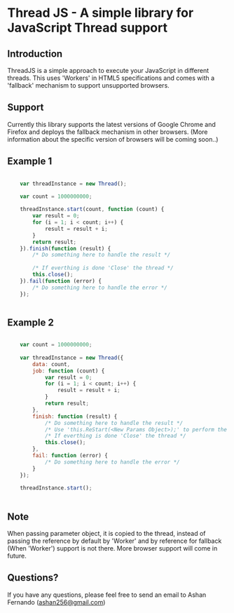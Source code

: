 Thread JS - A simple library for JavaScript Thread support 
==================================================

Introduction
--------------------------------------

ThreadJS is a simple approach to execute your JavaScript in different threads. This uses 'Workers' in HTML5 specifications and comes with a 'fallback' mechanism to support unsupported browsers.


Support
--------------------------------------
Currently this library supports the latest versions of Google Chrome and Firefox and deploys the fallback mechanism in other browsers. (More information about the specific version of browsers will be coming soon..)


Example 1
----------

```javascript

	var threadInstance = new Thread();

	var count = 1000000000;
	
	threadInstance.start(count, function (count) {
		var result = 0;
		for (i = 1; i < count; i++) {
			result = result + i;
		}
		return result;
	}).finish(function (result) {
		/* Do something here to handle the result */
		
		/* If everthing is done 'Close' the thread */
		this.close();
	}).fail(function (error) {
		/* Do something here to handle the error */
	});
			
```


Example 2
----------

```javascript

	var count = 1000000000;
	
	var threadInstance = new Thread({
		data: count,
		job: function (count) {
			var result = 0;
			for (i = 1; i < count; i++) {
				result = result + i;
			}
			return result;
		},
		finish: function (result) {
			/* Do something here to handle the result */
			/* Use 'this.ReStart(<New Params Object>);' to perform the execution again without closing the Thread*/
			/* If everthing is done 'Close' the thread */
			this.close();
		},
		fail: function (error) {
			/* Do something here to handle the error */
		}
	});
	
	threadInstance.start();
	
```

Note
--------------------------------------
When passing parameter object, it is copied to the thread, instead of passing the reference by default by 'Worker' and by reference for fallback (When 'Worker') support is not there.
More browser support will come in future.

Questions?
----------

If you have any questions, please feel free to send an email to Ashan Fernando (ashan256@gmail.com)
